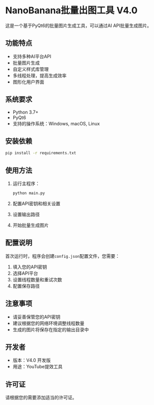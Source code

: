 # NanoBanana批量出图工具 V4.0

这是一个基于PyQt6的批量图片生成工具，可以通过AI API批量生成图片。

## 功能特点

- 支持多种AI平台API
- 批量图片生成
- 自定义样式库管理
- 多线程处理，提高生成效率
- 图形化用户界面

## 系统要求

- Python 3.7+
- PyQt6
- 支持的操作系统：Windows, macOS, Linux

## 安装依赖

```bash
pip install -r requirements.txt
```

## 使用方法

1. 运行主程序：
   ```bash
   python main.py
   ```

2. 配置API密钥和相关设置

3. 设置输出路径

4. 开始批量生成图片

## 配置说明

首次运行时，程序会创建`config.json`配置文件，您需要：

1. 填入您的API密钥
2. 选择API平台
3. 设置线程数量和重试次数
4. 配置保存路径

## 注意事项

- 请妥善保管您的API密钥
- 建议根据您的网络环境调整线程数量
- 生成的图片将保存在指定的输出目录中

## 开发者

- 版本：V4.0 开发版
- 用途：YouTube提效工具

## 许可证

请根据您的需要添加适当的许可证。
